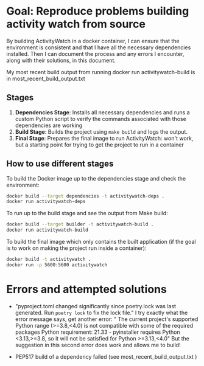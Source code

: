 # Goal: Reproduce problems building activity watch from source 
By building ActivityWatch in a docker container, I can ensure that the environment is consistent and that I have all the necessary dependencies installed. 
Then I can document the process and any errors I encounter, along with their solutions, in this document.

My most recent build output from running docker run activitywatch-build is in most_recent_build_output.txt

## Stages

1. **Dependencies Stage**: Installs all necessary dependencies and runs a custom Python script to verify the commands associated with those dependencies are working
2. **Build Stage**: Builds the project using `make build` and logs the output.
3. **Final Stage**: Prepares the final image to run ActivityWatch: won't work, but a starting point for trying to get the project to run in a container

## How to use different stages

To build the Docker image up to the dependencies stage and check the environment:
```sh
docker build --target dependencies -t activitywatch-deps .
docker run activitywatch-deps
```

To run up to the build stage and see the output from Make build:
```sh
docker build --target builder -t activitywatch-build .
docker run activitywatch-build
```

To build the final image which only contains the built application (if the goal is to work on making the project run inside a container):
```sh
docker build -t activitywatch .
docker run -p 5600:5600 activitywatch
```

# Errors and attempted solutions

* "pyproject.toml changed significantly since poetry.lock was last generated. Run `poetry lock` to fix the lock file."
    I try exactly what the error message says, get another error: 
    "
    The current project's supported Python range (>=3.8,<4.0) is not compatible with some of the required packages Python requirement:
    21.33   - pyinstaller requires Python <3.13,>=3.8, so it will not be satisfied for Python >=3.13,<4.0" 
    But the suggestion in this second error does work and allows me to build!

*   PEP517 build of a dependency failed (see most_recent_build_output.txt )
 


